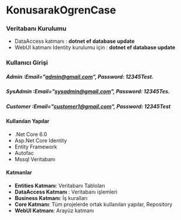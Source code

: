 # KonusarakOgrenCase

### Veritabanı Kurulumu
- DataAccess katmanı : **dotnet ef database update**
- WebUI katmanı Identity kurulumu için : **dotnet ef database update**
### Kullanıcı Girişi
##### Admin :Email="admin@gmail.com", Password: 12345Test.
##### SysAdmin :Email="sysadmin@gmail.com", Password: 12345Tes.
##### Customer :Email="customer1@gmail.com", Password: 12345Test

#### Kullanılan Yapılar
- .Net Core 6.0
- Asp.Net Core Identity
- Entity Framework
- Autofac
- Mssql Veritabanı

#### Katmanlar
- **Entities Katmanı**: Veritabanı Tabloları
- **DataAccess Katmanı** : Veritabanı işlemleri
- **Business Katmanı**: İş kuralları
- **Core Katmanı**: Tüm projelerde ortak kullanılan yapılar, Repository
- **WebUI Katmanı**: Arayüz katmanı
